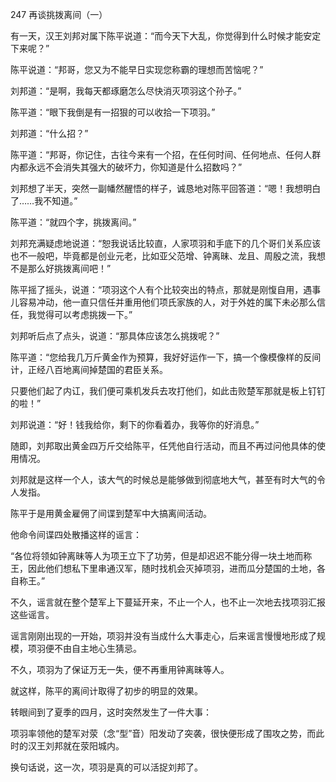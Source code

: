 247 再谈挑拨离间（一）



有一天，汉王刘邦对属下陈平说道：“而今天下大乱，你觉得到什么时候才能安定下来呢？”

陈平说道：“邦哥，您又为不能早日实现您称霸的理想而苦恼呢？”

刘邦道：“是啊，我每天都琢磨怎么尽快消灭项羽这个孙子。”

陈平道：“眼下我倒是有一招狠的可以收拾一下项羽。”

刘邦道：“什么招？”

陈平道：“邦哥，你记住，古往今来有一个招，在任何时间、任何地点、任何人群内都永远不会消失其强大的破坏力，你知道是什么招数吗？”

刘邦想了半天，突然一副幡然醒悟的样子，诚恳地对陈平回答道：“嗯！我想明白了……我不知道。”

陈平道：“就四个字，挑拨离间。”



刘邦充满疑虑地说道：“恕我说话比较直，人家项羽和手底下的几个哥们关系应该也不一般吧，毕竟都是创业元老，比如亚父范增、钟离昧、龙且、周殷之流，我想不是那么好挑拨离间吧！”

陈平摇了摇头，说道：“项羽这个人有个比较突出的特点，那就是刚愎自用，遇事儿容易冲动，他一直只信任并重用他们项氏家族的人，对于外姓的属下未必那么信任，我觉得可以考虑挑拨一下。”

刘邦听后点了点头，说道：“那具体应该怎么挑拨呢？”

陈平道：“您给我几万斤黄金作为预算，我好好运作一下，搞一个像模像样的反间计，正经八百地离间掉楚国的君臣关系。

只要他们起了内讧，我们便可乘机发兵去攻打他们，如此击败楚军那就是板上钉钉的啦！”

刘邦说道：“好！钱我给你，剩下的你看着办，我等你的好消息。”



随即，刘邦取出黄金四万斤交给陈平，任凭他自行活动，而且不再过问他具体的使用情况。

刘邦就是这样一个人，该大气的时候总是能够做到彻底地大气，甚至有时大气的令人发指。

陈平于是用黄金雇佣了间谍到楚军中大搞离间活动。

他命令间谍四处散播这样的谣言：

“各位将领如钟离昧等人为项王立下了功劳，但是却迟迟不能分得一块土地而称王，因此他们想私下里串通汉军，随时找机会灭掉项羽，进而瓜分楚国的土地，各自称王。”



不久，谣言就在整个楚军上下蔓延开来，不止一个人，也不止一次地去找项羽汇报这些谣言。

谣言刚刚出现的一开始，项羽并没有当成什么大事走心，后来谣言慢慢地形成了规模，项羽便不由自主地心生猜忌。

不久，项羽为了保证万无一失，便不再重用钟离昧等人。

就这样，陈平的离间计取得了初步的明显的效果。



转眼间到了夏季的四月，这时突然发生了一件大事：

项羽率领他的楚军对荥（念“型”音）阳发动了突袭，很快便形成了围攻之势，而此时的汉王刘邦就在荥阳城内。

换句话说，这一次，项羽是真的可以活捉刘邦了。

